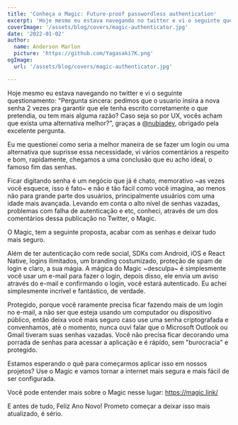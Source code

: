 ```yaml
---
title: 'Conheça o Magic: Future-proof passwordless authentication'
excerpt: 'Hoje mesmo eu estava navegando no twitter e vi o seguinte questionamento: "Pergunta sincera: pedimos que o usuario insira a nova senha 2 vezes pra garantir que ele tenha escrito corretamente o que pretendia, ou tem mais alguma razão? ...'
coverImage: '/assets/blog/covers/magic-authenticator.jpg'
date: '2022-01-02'
author:
  name: Anderson Marlon
  picture: 'https://github.com/Yagasaki7K.png'
ogImage:
  url: '/assets/blog/covers/magic-authenticator.jpg'

---
```


Hoje mesmo eu estava navegando no twitter e vi o seguinte questionamento: "Pergunta sincera: pedimos que o usuario insira a nova senha 2 vezes pra garantir que ele tenha escrito corretamente o que pretendia, ou tem mais alguma razão? Caso seja so por UX, vocês acham que exista uma alternativa melhor?", graças a <a href="https://twitter.com/nubiadev/status/1477343979825942530" target="_blank">@nubiadev</a>, obrigado pela excelente pergunta.

Eu me questionei como seria a melhor maneira de se fazer um login ou uma alternativa que suprisse essa necessidade, vi vários comentários a respeito e bom, rapidamente, chegamos a uma conclusão que eu acho ideal, o famoso fim das senhas.

Ficar digitando senha é um negócio que já é chato, memorativo ~as vezes você esquece, isso é fato~ e não é tão fácil como você imagina, ao menos não para grande parte dos usuários, principalmente usuários com uma idade mais avançada. Levando em conta o alto nível de senhas vazadas, problemas com falha de autenticação e etc, conheci, através de um dos comentários dessa publicação no Twitter, o Magic.

O Magic, tem a seguinte proposta, acabar com as senhas e deixar tudo mais seguro. 

Além de ter autenticação com rede social, SDKs com Android, iOS e React Native, logins ilimitados, um branding costumizado, proteção de spam de login e claro, a sua mágia. A mágica do Magic ~desculpa~ é simplesmente você usar um e-mail para fazer o login, depois disso, ele envia um aviso através do e-mail e confirmando o login, você estará autenticado. Eu achei simplesmente incrível e fantástico, de verdade. 

Protegido, porque você raramente precisa ficar fazendo mais de um login no e-mail, a não ser que esteja usando um computador ou dispositivo público, então deixa você mais seguro caso use uma senha criptografada e convenhamos, até o momento, nunca ouvi falar que o Microsoft Outlook ou Gmail tiveram suas senhas vazadas. Você não precisa ficar decorando uma porrada de senhas para acessar a aplicação e é rápído, sem "burocracia" e protegido.

Estamos esperando o quê para começarmos aplicar isso em nossos projetos? Use o Magic e vamos tornar a internet mais segura e mais fácil de ser configurada.

Você pode entender mais sobre o Magic nesse lugar: <a href="https://magic.link/" target="_blank">https://magic.link/</a>

E antes de tudo, Feliz Ano Novo! Prometo começar a deixar isso mais atualizado, é sério.